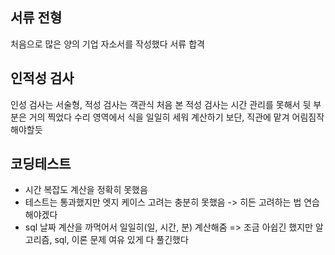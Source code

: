 ## 서류 전형
처음으로 많은 양의 기업 자소서를 작성했다
서류 합격
## 인적성 검사
인성 검사는 서술형, 적성 검사는 객관식
처음 본 적성 검사는 시간 관리를 못해서 뒷 부분은 거의 찍었다
수리 영역에서 식을 일일히 세워 계산하기 보단, 직관에 맡겨 어림짐작해야할듯
## 코딩테스트
- 시간 복잡도 계산을 정확히 못했음
- 테스트는 통과했지만 엣지 케이스 고려는 충분히 못했음 -> 히든 고려하는 법 연습해야겠다
- sql 날짜 계산을 까먹어서 일일히(일, 시간, 분) 계산해줌
=> 조금 아쉽긴 했지만 알고리즘, sql, 이론 문제 여유 있게 다 풀긴했다